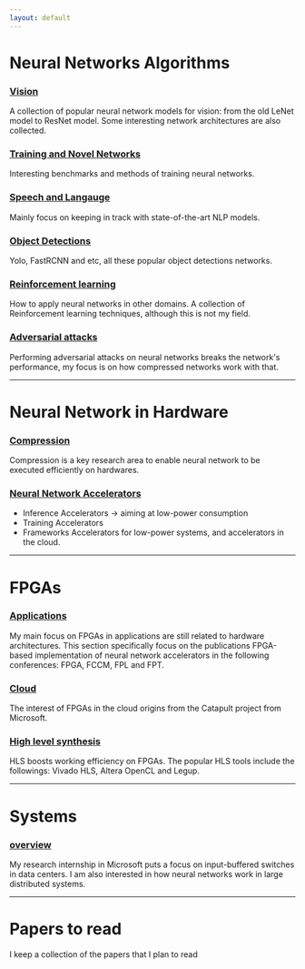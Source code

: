 ```yaml
---
layout: default
---
```


# [](#nn)Neural Networks Algorithms

### [Vision](/blog/papers/nn_models/model_summary.html)
A collection of popular neural network models for vision: from the old LeNet model to ResNet model.
Some interesting network architectures are also collected.

### [ Training and Novel Networks](/blog/papers/train/train_summary.html)
Interesting benchmarks and methods of training neural networks.

### [ Speech and Langauge](/blog/papers/speech/speech.html)
Mainly focus on keeping in track with state-of-the-art NLP models.

### [Object Detections](/blog/papers/detect/detect.html)
Yolo, FastRCNN and etc, all these popular object detections networks.

### [Reinforcement learning](/blog/papers/nn_app/app_summary.html)
How to apply neural networks in other domains.
A collection of Reinforcement learning techniques, although this is not my field.

### [Adversarial attacks](/blog/papers/attack/attack.html)
Performing adversarial attacks on neural networks breaks the network's
performance, my focus is on how compressed networks work with that.

***

# [](#nn)Neural Network in Hardware
### [Compression](/blog/papers/compression/compression.html)
Compression is a key research area to enable neural network to be executed efficiently on hardwares.

### [Neural Network Accelerators](/blog/papers/nn_accelerator/acc_summary.html)
* Inference Accelerators -> aiming at low-power consumption
* Training Accelerators
* Frameworks
Accelerators for low-power systems, and accelerators in the cloud.

***

# [](#fpga)FPGAs
### [Applications](/blog/papers/fpga/fpga_nn.html)
My main focus on FPGAs in applications are still related to hardware architectures. This section specifically focus on the publications FPGA-based implementation of neural network accelerators in the following conferences: FPGA, FCCM, FPL and FPT.

### [Cloud](/blog/papers/fpga/fpga_cloud.html)
The interest of FPGAs in the cloud origins from the Catapult project from Microsoft.

### [High level synthesis](/blog/papers/fpga/fpga_hls.html)
HLS boosts working efficiency on FPGAs. The popular HLS tools include the followings: Vivado HLS, Altera OpenCL and Legup.

***

# [](#networking)Systems
### [overview](/blog/papers/system/system.html)
My research internship in Microsoft puts a focus on input-buffered switches in data centers.
I am also interested in how neural networks work in large distributed systems.

***

# [](#others)Papers to read
I keep a collection of the papers that I plan to read
